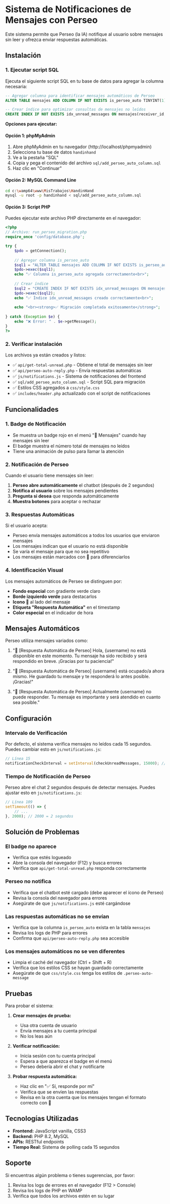 # Sistema de Notificaciones de Mensajes con Perseo

Este sistema permite que Perseo (la IA) notifique al usuario sobre mensajes sin leer y ofrezca enviar respuestas automáticas.

## Instalación

### 1. Ejecutar script SQL

Ejecuta el siguiente script SQL en tu base de datos para agregar la columna necesaria:

```sql
-- Agregar columna para identificar mensajes automáticos de Perseo
ALTER TABLE mensajes ADD COLUMN IF NOT EXISTS is_perseo_auto TINYINT(1) DEFAULT 0 AFTER message;

-- Crear índice para optimizar consultas de mensajes no leídos
CREATE INDEX IF NOT EXISTS idx_unread_messages ON mensajes(receiver_id, is_read);
```

**Opciones para ejecutar:**

#### Opción 1: phpMyAdmin
1. Abre phpMyAdmin en tu navegador (http://localhost/phpmyadmin)
2. Selecciona tu base de datos `handinhand`
3. Ve a la pestaña "SQL"
4. Copia y pega el contenido del archivo `sql/add_perseo_auto_column.sql`
5. Haz clic en "Continuar"

#### Opción 2: MySQL Command Line
```bash
cd c:\wamp64\www\MisTrabajos\HandinHand
mysql -u root -p handinhand < sql/add_perseo_auto_column.sql
```

#### Opción 3: Script PHP
Puedes ejecutar este archivo PHP directamente en el navegador:

```php
<?php
// Archivo: run_perseo_migration.php
require_once 'config/database.php';

try {
    $pdo = getConnection();
    
    // Agregar columna is_perseo_auto
    $sql1 = "ALTER TABLE mensajes ADD COLUMN IF NOT EXISTS is_perseo_auto TINYINT(1) DEFAULT 0 AFTER message";
    $pdo->exec($sql1);
    echo "✅ Columna is_perseo_auto agregada correctamente<br>";
    
    // Crear índice
    $sql2 = "CREATE INDEX IF NOT EXISTS idx_unread_messages ON mensajes(receiver_id, is_read)";
    $pdo->exec($sql2);
    echo "✅ Índice idx_unread_messages creado correctamente<br>";
    
    echo "<br><strong>✅ Migración completada exitosamente</strong>";
    
} catch (Exception $e) {
    echo "❌ Error: " . $e->getMessage();
}
?>
```

### 2. Verificar instalación

Los archivos ya están creados y listos:
- ✅ `api/get-total-unread.php` - Obtiene el total de mensajes sin leer
- ✅ `api/perseo-auto-reply.php` - Envía respuestas automáticas
- ✅ `js/notifications.js` - Sistema de notificaciones del frontend
- ✅ `sql/add_perseo_auto_column.sql` - Script SQL para migración
- ✅ Estilos CSS agregados a `css/style.css`
- ✅ `includes/header.php` actualizado con el script de notificaciones

## Funcionalidades

### 1. Badge de Notificación
- Se muestra un badge rojo en el menú "💬 Mensajes" cuando hay mensajes sin leer
- El badge muestra el número total de mensajes no leídos
- Tiene una animación de pulso para llamar la atención

### 2. Notificación de Perseo
Cuando el usuario tiene mensajes sin leer:
1. **Perseo abre automáticamente** el chatbot (después de 2 segundos)
2. **Notifica al usuario** sobre los mensajes pendientes
3. **Pregunta si desea** que responda automáticamente
4. **Muestra botones** para aceptar o rechazar

### 3. Respuestas Automáticas
Si el usuario acepta:
- Perseo envía mensajes automáticos a todos los usuarios que enviaron mensajes
- Los mensajes indican que el usuario no está disponible
- Se varía el mensaje para que no sea repetitivo
- Los mensajes están marcados con 🤖 para diferenciarlos

### 4. Identificación Visual
Los mensajes automáticos de Perseo se distinguen por:
- **Fondo especial** con gradiente verde claro
- **Borde izquierdo verde** para destacarlos
- **Icono 🤖** al lado del mensaje
- **Etiqueta "Respuesta Automática"** en el timestamp
- **Color especial** en el indicador de hora

## Mensajes Automáticos

Perseo utiliza mensajes variados como:

1. "🤖 [Respuesta Automática de Perseo] Hola, {username} no está disponible en este momento. Tu mensaje ha sido recibido y será respondido en breve. ¡Gracias por tu paciencia!"

2. "🤖 [Respuesta Automática de Perseo] {username} está ocupado/a ahora mismo. He guardado tu mensaje y te responderá lo antes posible. ¡Gracias!"

3. "🤖 [Respuesta Automática de Perseo] Actualmente {username} no puede responder. Tu mensaje es importante y será atendido en cuanto sea posible."

## Configuración

### Intervalo de Verificación
Por defecto, el sistema verifica mensajes no leídos cada 15 segundos. Puedes cambiar esto en `js/notifications.js`:

```javascript
// Línea 15
notificationCheckInterval = setInterval(checkUnreadMessages, 15000); // 15000 = 15 segundos
```

### Tiempo de Notificación de Perseo
Perseo abre el chat 2 segundos después de detectar mensajes. Puedes ajustar esto en `js/notifications.js`:

```javascript
// Línea 109
setTimeout(() => {
    // ...
}, 2000); // 2000 = 2 segundos
```

## Solución de Problemas

### El badge no aparece
- Verifica que estés logueado
- Abre la consola del navegador (F12) y busca errores
- Verifica que `api/get-total-unread.php` responda correctamente

### Perseo no notifica
- Verifica que el chatbot esté cargado (debe aparecer el ícono de Perseo)
- Revisa la consola del navegador para errores
- Asegúrate de que `js/notifications.js` esté cargándose

### Las respuestas automáticas no se envían
- Verifica que la columna `is_perseo_auto` exista en la tabla `mensajes`
- Revisa los logs de PHP para errores
- Confirma que `api/perseo-auto-reply.php` sea accesible

### Los mensajes automáticos no se ven diferentes
- Limpia el caché del navegador (Ctrl + Shift + R)
- Verifica que los estilos CSS se hayan guardado correctamente
- Asegúrate de que `css/style.css` tenga los estilos de `.perseo-auto-message`

## Pruebas

Para probar el sistema:

1. **Crear mensajes de prueba:**
   - Usa otra cuenta de usuario
   - Envía mensajes a tu cuenta principal
   - No los leas aún

2. **Verificar notificación:**
   - Inicia sesión con tu cuenta principal
   - Espera a que aparezca el badge en el menú
   - Perseo debería abrir el chat y notificarte

3. **Probar respuesta automática:**
   - Haz clic en "✅ Sí, responde por mí"
   - Verifica que se envíen las respuestas
   - Revisa en la otra cuenta que los mensajes tengan el formato correcto con 🤖

## Tecnologías Utilizadas

- **Frontend:** JavaScript vanilla, CSS3
- **Backend:** PHP 8.2, MySQL
- **APIs:** RESTful endpoints
- **Tiempo Real:** Sistema de polling cada 15 segundos

## Soporte

Si encuentras algún problema o tienes sugerencias, por favor:
1. Revisa los logs de errores en el navegador (F12 > Console)
2. Revisa los logs de PHP en WAMP
3. Verifica que todos los archivos estén en su lugar

